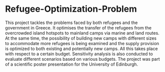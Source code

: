 # Refugee-Optimization-Problem
This project tackles the problems faced by both refugees and the government in Greece. It optimises the transfer of the refugees from the overcrowded island hotspots to mainland camps via marine and land routes. At the same time, the possibility of building new camps with different sizes to accommodate more refugees is being examined and the supply provision is optimized to both existing and potentially new camps. All this takes place with respect to a certain budget. Sensitivity analysis is also conducted to evaluate different scenarios based on various budgets. The project was part of a scientific poster presentation for the University of Edinburgh.
